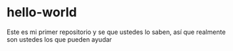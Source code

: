 # hello-world
Este es mi primer repositorio y se que ustedes lo saben, así que realmente son ustedes los que pueden ayudar
